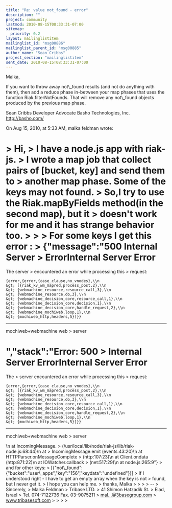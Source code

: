 ```yaml
---
title: "Re: value not_found - error"
description: ""
project: community
lastmod: 2010-08-15T08:33:31-07:00
sitemap:
  priority: 0.2
layout: mailinglistitem
mailinglist_id: "msg00886"
mailinglist_parent_id: "msg00885"
author_name: "Sean Cribbs"
project_section: "mailinglistitem"
sent_date: 2010-08-15T08:33:31-07:00
---
```



Malka,

If you want to throw away not\\_found results (and not do anything with them), 
then add a reduce phase in-between your map phases that uses the function 
Riak.filterNotFounds. That will remove any not\\_found objects produced by the 
previous map phase.

Sean Cribbs 
Developer Advocate
Basho Technologies, Inc.
http://basho.com/

On Aug 15, 2010, at 5:33 AM, malka feldman wrote:

&gt; Hi, 
&gt; I have a node.js app with riak-js.
&gt; I wrote a map job that collect pairs of [bucket, key] and send them to 
&gt; another map phase. Some of the keys may not found.
&gt; So,I try to use the Riak.mapByFields method(in the second map), but it 
&gt; doesn't work for me and it has strange behavior too.
&gt; 
&gt; 
&gt; For some keys I get this error : 
&gt; {"message":"500 Internal Server 
&gt; ErrorInternal Server Error
=====================

The server 
&gt; encountered an error while processing this 
&gt; request:  

```
{error,{error,{case_clause,no_vnodes},\\n              
&gt; [{riak_kv_wm_mapred,process_post,2},\\n               
&gt; {webmachine_resource,resource_call,3},\\n               
&gt; {webmachine_resource,do,3},\\n               
&gt; {webmachine_decision_core,resource_call,1},\\n               
&gt; {webmachine_decision_core,decision,1},\\n               
&gt; {webmachine_decision_core,handle_request,2},\\n               
&gt; {webmachine_mochiweb,loop,1},\\n               
&gt; {mochiweb_http,headers,5}]}}
```


---

mochiweb+webmachine web 
&gt; server

","stack":"Error: 500 
&gt; Internal Server ErrorInternal Server Error
=====================

The 
&gt; server encountered an error while processing this 
&gt; request:  

```
{error,{error,{case_clause,no_vnodes},\\n              
&gt; [{riak_kv_wm_mapred,process_post,2},\\n               
&gt; {webmachine_resource,resource_call,3},\\n               
&gt; {webmachine_resource,do,3},\\n               
&gt; {webmachine_decision_core,resource_call,1},\\n               
&gt; {webmachine_decision_core,decision,1},\\n               
&gt; {webmachine_decision_core,handle_request,2},\\n               
&gt; {webmachine_mochiweb,loop,1},\\n               
&gt; {mochiweb_http,headers,5}]}}
```


---

mochiweb+webmachine web 
&gt; server

\\n at IncomingMessage. 
&gt; (/usr/local/lib/node/riak-js/lib/riak-node.js:68:44)\\n at 
&gt; IncomingMessage.emit (events:43:20)\\n at HTTPParser.onMessageComplete 
&gt; (http:107:23)\\n at Client.ondata (http:871:22)\\n at IOWatcher.callback 
&gt; (net:517:29)\\n at node.js:265:9"}
&gt; and for other keys:
&gt; [{"not\\_found":{"bucket":"user\\_apps","key":"156","keydata":"undefined"}}]
&gt; If I understood right - I have to get an empty array when the key is not 
&gt; found, but I never get it.
&gt; I hope you can help me.
&gt; thanks, Malka
&gt; 
&gt; 
&gt; 
&gt; -- 
&gt; Sincerely,
&gt; Malka Feldman
&gt; Tribase LTD.
&gt; 41 Shimon Hatzadik St.
&gt; Elad, Israel
&gt; Tel. 074-7122736 Fax. 03-9075211
&gt; mal...@3basegroup.com
&gt; www.tribasesoft.com
&gt; 
&gt; 
&gt; 
&gt; 

